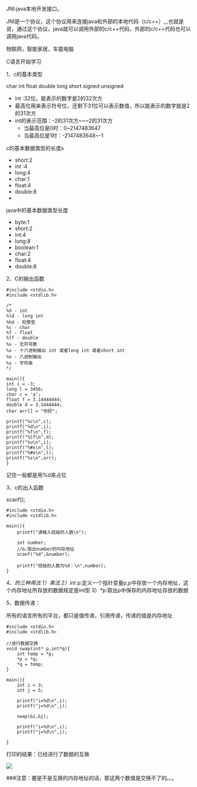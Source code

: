 JNI:java本地开发接口。

JNI是一个协议，这个协议用来连接java和外部的本地代码（c/c++）,,,也就是说，通过这个协议，java就可以调用外部的c/c++代码，外部的c/c++代码也可以调用java代码。

物联网，智能家居，车载电脑


C语言开始学习

1、c的基本类型

char int float double long short signed unsigned

* int :32位，能表示的数字是2的32次方
* 最高位用来表示符号位，还剩下31位可以表示数值，所以能表示的数字就是2的31次方
* int的表示范围：-2的31次方~~~2的31次方
	* 当最高位是0时：0~2147483647
	* 当最高位是1时：-2147483648~-1

c的基本数据类型的长度s
* short:2
* int :4
* long:4
* char:1
* float:4
* double:8
* 

java中的基本数据类型长度

* byte:1
* short:2
* int:4
* long:8
* boolean:1
* char:2
* float:4
* double:8

2、C的输出函数

	#include <stdio.h>
	#include <stdlib.h>

	/*
	%d - int 
	%ld - long int
	%hd - 短整型
	%c - char
	%f - float
	%lf - double
	%u - 无符号数
	%x - 十六进制输出 int 或者long int 或者short int
	%o - 八进制输出
	%s - 字符串
	*/

	main(){
	int i = -3;
	long l = 3456;
	char c = 'a'; 
	float f = 3.14444444;
	double d = 3.1444444;
	char arr[] = "你好";
	
	printf("%c\n",c);
	printf("%d\n",i); 
	printf("%f\n",f);
	printf("%lf\n",d);
	printf("%u\n",i);
	printf("%#x\n",l);
	printf("%#o\n",l);
	printf("%s\n",arr);	
	}


记住一般都是用%d来占位

3、c的出入函数

scanf();

	#include <stdio.h>
	#include <stdlib.h>

	main(){
		printf("请输入班级的人数\n");
	
		int number;
		//&:取出number的内存地址 
		scanf("%d",&number);
	
		printf("班级的人数为%d：\n",number); 
	}


4、*的三种用法
1）乘法
2）int* p:定义一个指针变量p,p中存放一个内存地址，这个内存地址所存放的数据规定是int型
3）*p:取出p中保存的内存地址存放的数据

5、数据传递：

所有的语言所有的平台，都只是值传递，引用传递，传递的值是内存地址

	#include <stdio.h>
	#include <stdlib.h>

	//进行数据交换 
	void swap(int* p,int*q){
		int temp = *p;
		*p = *q;
		*q = temp;
	} 

	main(){
		int i = 3;
		int j = 5;
	
		printf("i=%d\n",i);
		printf("j=%d\n",j);
	
		swap(&i,&j);
		
		printf("i=%d\n",i);
		printf("j=%d\n",j);
	
	}

打印的结果：已经进行了数据的互换

![](http://i.imgur.com/HebR9g6.png)

###注意：要是不是互换的内存地址的话，那这两个数值是交换不了的。。。